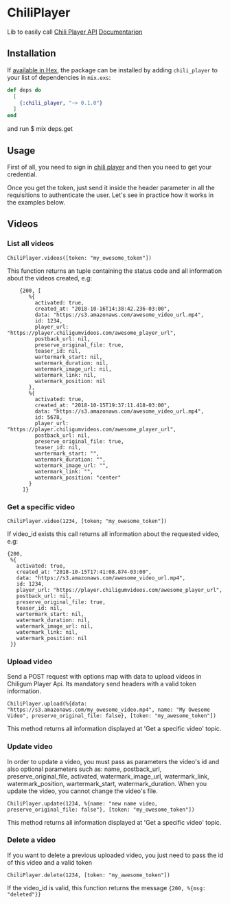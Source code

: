 # ChiliPlayer
Lib to easily call [Chili Player API](https://player.chiligumvideos.com/) [Documentarion](https://hexdocs.pm/chili_player/0.1.0/ChiliPlayer.html)

## Installation

If [available in Hex](https://hex.pm/docs/publish), the package can be installed
by adding `chili_player` to your list of dependencies in `mix.exs`:

```elixir
def deps do
  [
    {:chili_player, "~> 0.1.0"}
  ]
end
```

and run $ mix deps.get




## Usage

First of all, you need to sign in [chili player](https://player.chiligumvideos.com/) and then you need to get your credential.

Once you get the token, just send it inside the header parameter in all the requisitions to authenticate the user. Let's see in practice how it works in the examples below.

## Videos


### List all videos

    ChiliPlayer.videos([token: "my_owesome_token"])
    
This function returns an tuple containing the status code and all information about the videos created, e.g:

    
        {200, [
           %{
             activated: true,
             created_at: "2018-10-16T14:38:42.236-03:00",
             data: "https://s3.amazonaws.com/awesome_video_url.mp4",
             id: 1234,
             player_url: "https://player.chiligumvideos.com/awesome_player_url",
             postback_url: nil,
             preserve_original_file: true,
             teaser_id: nil,
             wartermark_start: nil,
             watermark_duration: nil,
             watermark_image_url: nil,
             watermark_link: nil,
             watermark_position: nil
           },
           %{
             activated: true,
             created_at: "2018-10-15T19:37:11.418-03:00",
             data: "https://s3.amazonaws.com/awesome_video_url.mp4",
             id: 5678,
             player_url: "https://player.chiligumvideos.com/awesome_player_url",
             postback_url: nil,
             preserve_original_file: true,
             teaser_id: nil,
             wartermark_start: "",
             watermark_duration: "",
             watermark_image_url: "",
             watermark_link: "",
             watermark_position: "center"
           }
         ]}




### Get a specific video

    ChiliPlayer.video(1234, [token; "my_owesome_token"])

If video_id exists this call returns all information about the requested video, e.g:

    {200,
     %{
       activated: true,
       created_at: "2018-10-15T17:41:08.874-03:00",
       data: "https://s3.amazonaws.com/awesome_video_url.mp4",
       id: 1234,
       player_url: "https://player.chiligumvideos.com/awesome_player_url",
       postback_url: nil,
       preserve_original_file: true,
       teaser_id: nil,
       wartermark_start: nil,
       watermark_duration: nil,
       watermark_image_url: nil,
       watermark_link: nil,
       watermark_position: nil
     }}

### Upload video
Send a POST request with options map with data to upload videos in Chiligum Player Api. Its mandatory send headers with a valid token information.

    ChiliPlayer.upload(%{data: "https://s3.amazonaws.com/my_owesome_video.mp4", name: "My Owesome Video", preserve_original_file: false}, [token: "my_awesome_token"])

This method returns all information displayed at 'Get a specific video' topic.

### Update video
In order to update a video, you must pass as parameters the video's id and also optional parameters such as: name, postback_url, preserve_original_file, activated, watermark_image_url, watermark_link, watermark_position, wartermark_start, watermark_duration. When you update the video, you cannot change the video's file.

    ChiliPlayer.update(1234, %{name: "new name video, preserve_original_file: false"}, [token: "my_owesome_token"])


This method returns all information displayed at 'Get a specific video' topic.

### Delete a video
If you want to delete a previous uploaded video, you just need to pass the id of this video and a valid token

    ChiliPlayer.delete(1234, [token: "my_awesome_token"])    

If the video_id is valid, this function returns the message `{200, %{msg: "deleted"}}`

